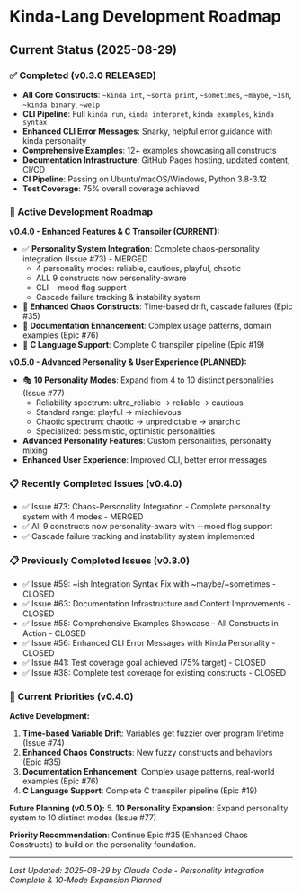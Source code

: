 # Kinda-Lang Development Roadmap

## Current Status (2025-08-29)

### ✅ Completed (v0.3.0 RELEASED)
- **All Core Constructs**: `~kinda int`, `~sorta print`, `~sometimes`, `~maybe`, `~ish`, `~kinda binary`, `~welp`
- **CLI Pipeline**: Full `kinda run`, `kinda interpret`, `kinda examples`, `kinda syntax` 
- **Enhanced CLI Error Messages**: Snarky, helpful error guidance with kinda personality
- **Comprehensive Examples**: 12+ examples showcasing all constructs
- **Documentation Infrastructure**: GitHub Pages hosting, updated content, CI/CD
- **CI Pipeline**: Passing on Ubuntu/macOS/Windows, Python 3.8-3.12
- **Test Coverage**: 75% overall coverage achieved

### 🚀 Active Development Roadmap

**v0.4.0 - Enhanced Features & C Transpiler (CURRENT):**
- ✅ **Personality System Integration**: Complete chaos-personality integration (Issue #73) - MERGED
  - 4 personality modes: reliable, cautious, playful, chaotic
  - ALL 9 constructs now personality-aware
  - CLI --mood flag support
  - Cascade failure tracking & instability system
- 🔄 **Enhanced Chaos Constructs**: Time-based drift, cascade failures (Epic #35)
- 🔄 **Documentation Enhancement**: Complex usage patterns, domain examples (Epic #76)
- 🔄 **C Language Support**: Complete C transpiler pipeline (Epic #19)

**v0.5.0 - Advanced Personality & User Experience (PLANNED):**
- 🎭 **10 Personality Modes**: Expand from 4 to 10 distinct personalities (Issue #77)
  - Reliability spectrum: ultra_reliable → reliable → cautious
  - Standard range: playful → mischievous  
  - Chaotic spectrum: chaotic → unpredictable → anarchic
  - Specialized: pessimistic, optimistic personalities
- **Advanced Personality Features**: Custom personalities, personality mixing
- **Enhanced User Experience**: Improved CLI, better error messages

### 📋 Recently Completed Issues (v0.4.0)
- ✅ Issue #73: Chaos-Personality Integration - Complete personality system with 4 modes - MERGED
- ✅ All 9 constructs now personality-aware with --mood flag support
- ✅ Cascade failure tracking and instability system implemented

### 📋 Previously Completed Issues (v0.3.0)
- ✅ Issue #59: ~ish Integration Syntax Fix with ~maybe/~sometimes - CLOSED
- ✅ Issue #63: Documentation Infrastructure and Content Improvements - CLOSED
- ✅ Issue #58: Comprehensive Examples Showcase - All Constructs in Action - CLOSED
- ✅ Issue #56: Enhanced CLI Error Messages with Kinda Personality - CLOSED
- ✅ Issue #41: Test coverage goal achieved (75% target) - CLOSED
- ✅ Issue #38: Complete test coverage for existing constructs - CLOSED

### 🎯 Current Priorities (v0.4.0)

**Active Development:**
1. **Time-based Variable Drift**: Variables get fuzzier over program lifetime (Issue #74)
2. **Enhanced Chaos Constructs**: New fuzzy constructs and behaviors (Epic #35)
3. **Documentation Enhancement**: Complex usage patterns, real-world examples (Epic #76)
4. **C Language Support**: Complete C transpiler pipeline (Epic #19)

**Future Planning (v0.5.0):**
5. **10 Personality Expansion**: Expand personality system to 10 distinct modes (Issue #77)

**Priority Recommendation**: Continue Epic #35 (Enhanced Chaos Constructs) to build on the personality foundation.

---
*Last Updated: 2025-08-29 by Claude Code - Personality Integration Complete & 10-Mode Expansion Planned*